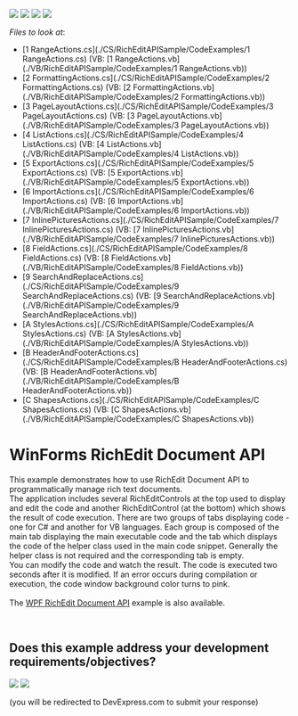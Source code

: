<!-- default badges list -->
![](https://img.shields.io/endpoint?url=https://codecentral.devexpress.com/api/v1/VersionRange/128612208/14.2.3%2B)
[![](https://img.shields.io/badge/Open_in_DevExpress_Support_Center-FF7200?style=flat-square&logo=DevExpress&logoColor=white)](https://supportcenter.devexpress.com/ticket/details/E5219)
[![](https://img.shields.io/badge/📖_How_to_use_DevExpress_Examples-e9f6fc?style=flat-square)](https://docs.devexpress.com/GeneralInformation/403183)
[![](https://img.shields.io/badge/💬_Leave_Feedback-feecdd?style=flat-square)](#does-this-example-address-your-development-requirementsobjectives)
<!-- default badges end -->
<!-- default file list -->
*Files to look at*:

* [1 RangeActions.cs](./CS/RichEditAPISample/CodeExamples/1 RangeActions.cs) (VB: [1 RangeActions.vb](./VB/RichEditAPISample/CodeExamples/1 RangeActions.vb))
* [2 FormattingActions.cs](./CS/RichEditAPISample/CodeExamples/2 FormattingActions.cs) (VB: [2 FormattingActions.vb](./VB/RichEditAPISample/CodeExamples/2 FormattingActions.vb))
* [3 PageLayoutActions.cs](./CS/RichEditAPISample/CodeExamples/3 PageLayoutActions.cs) (VB: [3 PageLayoutActions.vb](./VB/RichEditAPISample/CodeExamples/3 PageLayoutActions.vb))
* [4 ListActions.cs](./CS/RichEditAPISample/CodeExamples/4 ListActions.cs) (VB: [4 ListActions.vb](./VB/RichEditAPISample/CodeExamples/4 ListActions.vb))
* [5 ExportActions.cs](./CS/RichEditAPISample/CodeExamples/5 ExportActions.cs) (VB: [5 ExportActions.vb](./VB/RichEditAPISample/CodeExamples/5 ExportActions.vb))
* [6 ImportActions.cs](./CS/RichEditAPISample/CodeExamples/6 ImportActions.cs) (VB: [6 ImportActions.vb](./VB/RichEditAPISample/CodeExamples/6 ImportActions.vb))
* [7 InlinePicturesActions.cs](./CS/RichEditAPISample/CodeExamples/7 InlinePicturesActions.cs) (VB: [7 InlinePicturesActions.vb](./VB/RichEditAPISample/CodeExamples/7 InlinePicturesActions.vb))
* [8 FieldActions.cs](./CS/RichEditAPISample/CodeExamples/8 FieldActions.cs) (VB: [8 FieldActions.vb](./VB/RichEditAPISample/CodeExamples/8 FieldActions.vb))
* [9 SearchAndReplaceActions.cs](./CS/RichEditAPISample/CodeExamples/9 SearchAndReplaceActions.cs) (VB: [9 SearchAndReplaceActions.vb](./VB/RichEditAPISample/CodeExamples/9 SearchAndReplaceActions.vb))
* [A StylesActions.cs](./CS/RichEditAPISample/CodeExamples/A StylesActions.cs) (VB: [A StylesActions.vb](./VB/RichEditAPISample/CodeExamples/A StylesActions.vb))
* [B HeaderAndFooterActions.cs](./CS/RichEditAPISample/CodeExamples/B HeaderAndFooterActions.cs) (VB: [B HeaderAndFooterActions.vb](./VB/RichEditAPISample/CodeExamples/B HeaderAndFooterActions.vb))
* [C ShapesActions.cs](./CS/RichEditAPISample/CodeExamples/C ShapesActions.cs) (VB: [C ShapesActions.vb](./VB/RichEditAPISample/CodeExamples/C ShapesActions.vb))
<!-- default file list end -->
# WinForms RichEdit Document API


<p>This example demonstrates how to use RichEdit Document API to programmatically manage rich text documents.<br />The application includes several RichEditControls at the top used to display and edit the code and another RichEditControl (at the bottom) which shows the result of code execution. There are two groups of tabs displaying code - one for C# and another for VB languages. Each group is composed of the main tab displaying the main executable code and the tab which displays the code of the helper class used in the main code snippet. Generally the helper class is not required and the corresponding tab is empty.<br />You can modify the code and watch the result. The code is executed two seconds after it is modified. If an error occurs during compilation or execution, the code window background color turns to pink.<br /><br />The <a href="https://www.devexpress.com/Support/Center/p/T213968">WPF RichEdit Document API</a> example is also available.</p>

<br/>


<!-- feedback -->
## Does this example address your development requirements/objectives?

[<img src="https://www.devexpress.com/support/examples/i/yes-button.svg"/>](https://www.devexpress.com/support/examples/survey.xml?utm_source=github&utm_campaign=winforms-richedit-document-api&~~~was_helpful=yes) [<img src="https://www.devexpress.com/support/examples/i/no-button.svg"/>](https://www.devexpress.com/support/examples/survey.xml?utm_source=github&utm_campaign=winforms-richedit-document-api&~~~was_helpful=no)

(you will be redirected to DevExpress.com to submit your response)
<!-- feedback end -->
